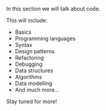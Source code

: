In this section we will talk about code.

This will include:

* Basics
* Programming languages
* Syntax
* Design patterns
* Refactoring
* Debugging
* Data structures
* Algorithms
* Data modelling
* And much more...

Stay tuned for more!